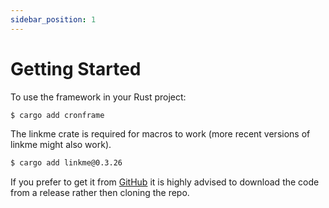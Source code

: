 ```yaml
---
sidebar_position: 1
---
```


# Getting Started

To use the framework in your Rust project:
```sh
$ cargo add cronframe
```

The linkme crate is required for macros to work (more recent versions of linkme might also work).
```sh
$ cargo add linkme@0.3.26
```

If you prefer to get it from [GitHub](https://github.com/antcim/cronframe/releases) it is highly advised to download the code from a release rather then cloning the repo.